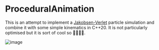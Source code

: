 # ProceduralAnimation
This is an attempt to implement a [Jakobsen-Verlet](https://www.cs.cmu.edu/afs/cs/academic/class/15462-s13/www/lec_slides/Jakobsen.pdf) particle simulation and combine it with some simple kinematics in C++20. It is not particularly optimised but it is sort of cool so 🤷‍♂️🤷‍♂️.

![image](https://user-images.githubusercontent.com/96515863/233011440-8df8cabc-ec6f-4912-9e38-30e82d67c3aa.png)
